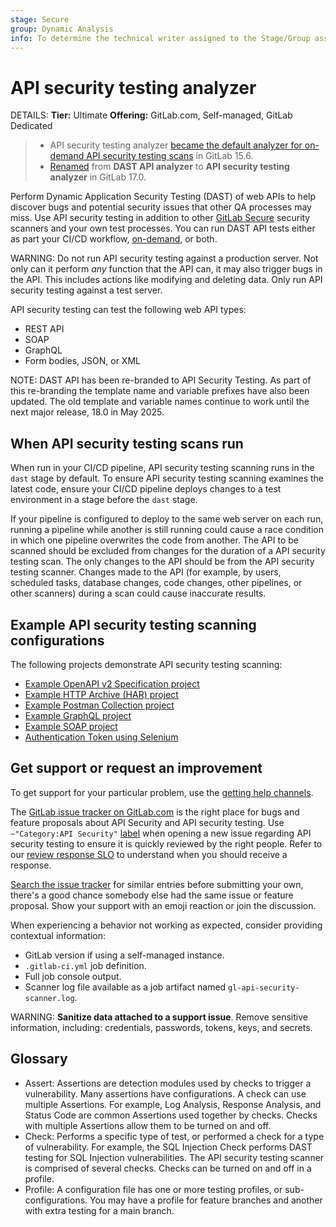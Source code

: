 ```yaml
---
stage: Secure
group: Dynamic Analysis
info: To determine the technical writer assigned to the Stage/Group associated with this page, see https://handbook.gitlab.com/handbook/product/ux/technical-writing/#assignments
---
```


# API security testing analyzer

DETAILS:
**Tier:** Ultimate
**Offering:** GitLab.com, Self-managed, GitLab Dedicated

> - API security testing analyzer [became the default analyzer for on-demand API security testing scans](https://gitlab.com/groups/gitlab-org/-/epics/4254) in GitLab 15.6.
> - [Renamed](https://gitlab.com/gitlab-org/gitlab/-/issues/457449) from **DAST API analyzer** to **API security testing analyzer** in GitLab 17.0.

Perform Dynamic Application Security Testing (DAST) of web APIs to help discover bugs and potential
security issues that other QA processes may miss. Use API security testing in addition to
other [GitLab Secure](../index.md) security scanners and your own test processes. You can run DAST
API tests either as part your CI/CD workflow, [on-demand](../dast/on-demand_scan.md), or both.

WARNING:
Do not run API security testing against a production server. Not only can it perform _any_ function that
the API can, it may also trigger bugs in the API. This includes actions like modifying and deleting
data. Only run API security testing against a test server.

API security testing can test the following web API types:

- REST API
- SOAP
- GraphQL
- Form bodies, JSON, or XML

NOTE:
DAST API has been re-branded to API Security Testing. As part of this re-branding the template
name and variable prefixes have also been updated. The old template and variable names continue to work until the next major release, 18.0 in May 2025.

## When API security testing scans run

When run in your CI/CD pipeline, API security testing scanning runs in the `dast` stage by default. To ensure
API security testing scanning examines the latest code, ensure your CI/CD pipeline deploys changes to a test
environment in a stage before the `dast` stage.

If your pipeline is configured to deploy to the same web server on each run, running a pipeline
while another is still running could cause a race condition in which one pipeline overwrites the
code from another. The API to be scanned should be excluded from changes for the duration of a
API security testing scan. The only changes to the API should be from the API security testing scanner. Changes made to the
API (for example, by users, scheduled tasks, database changes, code changes, other pipelines, or
other scanners) during a scan could cause inaccurate results.

## Example API security testing scanning configurations

The following projects demonstrate API security testing scanning:

- [Example OpenAPI v2 Specification project](https://gitlab.com/gitlab-org/security-products/demos/api-dast/openapi-example)
- [Example HTTP Archive (HAR) project](https://gitlab.com/gitlab-org/security-products/demos/api-dast/har-example)
- [Example Postman Collection project](https://gitlab.com/gitlab-org/security-products/demos/api-dast/postman-example)
- [Example GraphQL project](https://gitlab.com/gitlab-org/security-products/demos/api-dast/graphql-example)
- [Example SOAP project](https://gitlab.com/gitlab-org/security-products/demos/api-dast/soap-example)
- [Authentication Token using Selenium](https://gitlab.com/gitlab-org/security-products/demos/api-dast/auth-token-selenium)

## Get support or request an improvement

To get support for your particular problem, use the [getting help channels](https://about.gitlab.com/get-help/).

The [GitLab issue tracker on GitLab.com](https://gitlab.com/gitlab-org/gitlab/-/issues) is the right place for bugs and feature proposals about API Security and API security testing.
Use `~"Category:API Security"` [label](../../../development/labels/index.md) when opening a new issue regarding API security testing to ensure it is quickly reviewed by the right people. Refer to our [review response SLO](https://handbook.gitlab.com/handbook/engineering/workflow/code-review/#review-response-slo) to understand when you should receive a response.

[Search the issue tracker](https://gitlab.com/gitlab-org/gitlab/-/issues) for similar entries before submitting your own, there's a good chance somebody else had the same issue or feature proposal. Show your support with an emoji reaction or join the discussion.

When experiencing a behavior not working as expected, consider providing contextual information:

- GitLab version if using a self-managed instance.
- `.gitlab-ci.yml` job definition.
- Full job console output.
- Scanner log file available as a job artifact named `gl-api-security-scanner.log`.

WARNING:
**Sanitize data attached to a support issue**. Remove sensitive information, including: credentials, passwords, tokens, keys, and secrets.

## Glossary

- Assert: Assertions are detection modules used by checks to trigger a vulnerability. Many assertions have
  configurations. A check can use multiple Assertions. For example, Log Analysis, Response Analysis,
  and Status Code are common Assertions used together by checks. Checks with multiple Assertions
  allow them to be turned on and off.
- Check: Performs a specific type of test, or performed a check for a type of vulnerability. For
  example, the SQL Injection Check performs DAST testing for SQL Injection vulnerabilities. The API security testing scanner is comprised of several checks. Checks can be turned on and off in a profile.
- Profile: A configuration file has one or more testing profiles, or sub-configurations. You may
  have a profile for feature branches and another with extra testing for a main branch.

